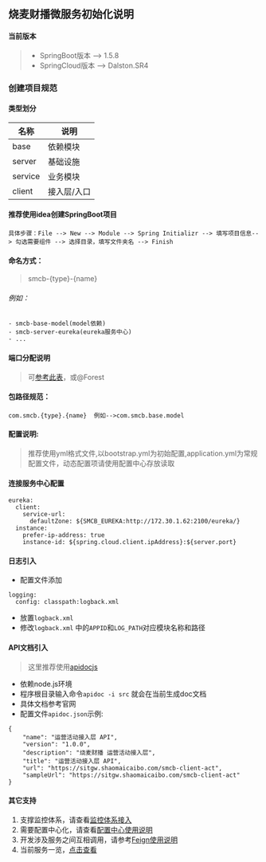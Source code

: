 ## 烧麦财播微服务初始化说明
#### 当前版本
> - SpringBoot版本  --> 1.5.8
> - SpringCloud版本 --> Dalston.SR4

### 创建项目规范

#### 类型划分
名称| 说明
---|---
base | 依赖模块
server | 基础设施
service | 业务模块
client | 接入层/入口

#### 推荐使用idea创建SpringBoot项目

```
具体步骤：File --> New --> Module --> Spring Initializr --> 填写项目信息--> 勾选需要组件 --> 选择目录，填写文件夹名 --> Finish
```

#### 命名方式：
> smcb-{type}-{name} 
###### 例如：

```
- smcb-base-model(model依赖)
- smcb-server-eureka(eureka服务中心)
- ...
```
#### 端口分配说明
> 可[参考此表](https://github.com/lmhaoye/smcbdoc/blob/master/service.md)，或@Forest

#### 包路径规范：

```
com.smcb.{type}.{name}  例如-->com.smcb.base.model
```
#### 配置说明:
> 推荐使用yml格式文件,以bootstrap.yml为初始配置,application.yml为常规配置文件，动态配置项请使用配置中心存放读取


#### 连接服务中心配置
```
eureka:
  client:
    service-url:
      defaultZone: ${SMCB_EUREKA:http://172.30.1.62:2100/eureka/}
  instance:
    prefer-ip-address: true
    instance-id: ${spring.cloud.client.ipAddress}:${server.port}
```
#### 日志引入
- 配置文件添加
```
logging:
  config: classpath:logback.xml
```
- 放置`logback.xml`
- 修改`logback.xml` 中的`APPID`和`LOG_PATH`对应模块名称和路径

#### API文档引入
> 这里推荐使用[apidocjs](http://apidocjs.com/)
- 依赖node.js环境
- 程序根目录输入命令`apidoc -i src` 就会在当前生成doc文档
- 具体文档参考官网
- 配置文件`apidoc.json`示例:
```
{
    "name": "运营活动接入层 API",
    "version": "1.0.0",
    "description": "烧麦财播 运营活动接入层",
    "title": "运营活动接入层 API",
    "url": "https://sitgw.shaomaicaibo.com/smcb-client-act",
    "sampleUrl": "https://sitgw.shaomaicaibo.com/smcb-client-act"
}

```

#### 其它支持
1. 支撑监控体系，请查看[监控体系接入](https://github.com/lmhaoye/smcbdoc/blob/master/%E7%9B%91%E6%8E%A7%E4%BD%93%E7%B3%BB%E6%8E%A5%E5%85%A5.md)
2. 需要配置中心化，请查看[配置中心使用说明](https://github.com/lmhaoye/smcbdoc/blob/master/%E9%85%8D%E7%BD%AE%E4%B8%AD%E5%BF%83%E4%BD%BF%E7%94%A8%E8%AF%B4%E6%98%8E.md)
3. 开发涉及服务之间互相调用，请参考[Feign使用说明](https://github.com/lmhaoye/smcbdoc/blob/master/Feign%E4%BD%BF%E7%94%A8%E8%AF%B4%E6%98%8E.md)
4. 当前服务一览，[点击查看](https://github.com/lmhaoye/smcbdoc/blob/master/service.md)